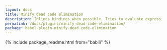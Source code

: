 ```yaml
---
layout: docs
title: Minify dead code elimination
description: Inlines bindings when possible. Tries to evaluate expressions and prunes unreachable as a result
permalink: /docs/plugins/minify-dead-code-elimination/
package: babel-plugin-minify-dead-code-elimination
---
```


{% include package_readme.html from="babili" %}